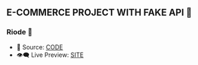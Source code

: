 ## E-COMMERCE PROJECT WITH FAKE API 🦆

### Riode 🚀 
  - 🔑 Source: [CODE](https://github.com/iamrajabli/eCommerceAppWithFakeApi)
  - 👁‍🗨 Live Preview: [SITE](https://riode.netlify.app)
